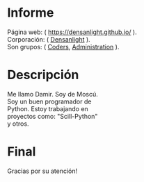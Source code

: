 # Informe
Página web: ( https://densanlight.github.io/ ).<br>
Corporación: ( <a href="https://densanlight.github.io/">Densanlight</a> ).<br>
Son grupos: ( <a href="#">Coders</a>, <a href="#">Administration</a> ).
# Descripción
Me llamo Damir. Soy de Moscú.<br>Soy un buen programador de<br>Python. Estoy trabajando en<br>proyectos como: "Scill-Python"<br>y otros.
# Final
Gracias por su atención!

